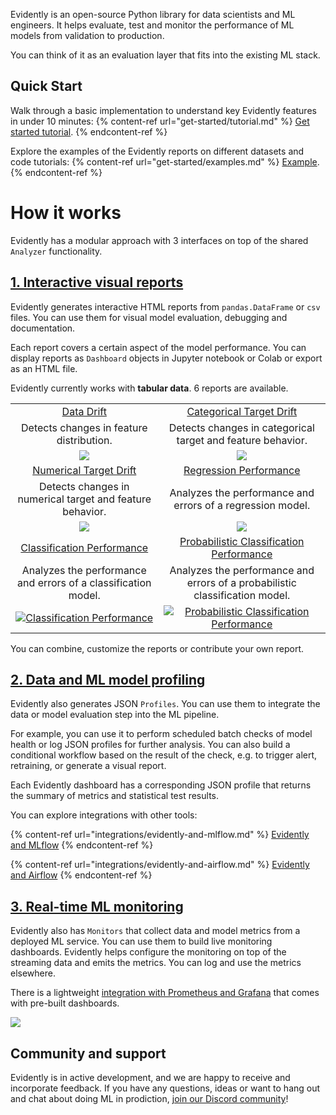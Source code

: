 Evidently is an open-source Python library for data scientists and ML engineers. It helps evaluate, test and monitor the performance of ML models from validation to production.

You can think of it as an evaluation layer that fits into the existing ML stack.

## Quick Start 

Walk through a basic implementation to understand key Evidently features in under 10 minutes:
{% content-ref url="get-started/tutorial.md" %}
[Get started tutorial](get-started/tutorial.md). 
{% endcontent-ref %}

Explore the examples of the Evidently reports on different datasets and code tutorials:
{% content-ref url="get-started/examples.md" %}
[Example](get-started/examples.md). 
{% endcontent-ref %}

# How it works 

Evidently has a modular approach with 3 interfaces on top of the shared `Analyzer` functionality. 

## [1. Interactive visual reports](dashboards/README.md)

Evidently generates interactive HTML reports from `pandas.DataFrame` or `csv` files. You can use them for visual model evaluation, debugging and documentation. 

Each report covers a certain aspect of the model performance. You can display reports as `Dashboard` objects in Jupyter notebook or Colab or export as an HTML file.

Evidently currently works with **tabular data**. 6 reports are available.

|   |   |
| :----: | :----: |
| [Data Drift](reports/data-drift.md)| [Categorical Target Drift](reports/categorical-target-drift.md)|
| Detects changes in feature distribution. | Detects changes in categorical target and feature behavior. |
| ![](../images/01\_data\_drift.png)| ![](../images/02\_cat\_target\_drift.png)|
| [Numerical Target Drift](reports/num-target-drift.md)| [Regression Performance](reports/reg-performance.md)|
| Detects changes in numerical target and feature behavior.| Analyzes the performance and errors of a regression model.|
| ![](../images/03\_num\_target\_drift.png)| ![](../images/04\_reg\_performance.png)|
| [Classification Performance](reports/classification-performance.md)| [Probabilistic Classification Performance](reports/probabilistic-classification-performance.md)|
| Analyzes the performance and errors of a classification model.| Analyzes the performance and errors of a probabilistic classification model. |
| [![Classification Performance](../images/05\_class\_performance.png)](reports/classification-performance.md) | [![Probabilistic Classification Performance](../images/06\_prob\_class\_performance.png)](reports/probabilistic-classification-performance.md) |

You can combine, customize the reports or contribute your own report. 

## [2. Data and ML model profiling](profiling/README.md)

Evidently also generates JSON `Profiles`. You can use them to integrate the data or model evaluation step into the ML pipeline. 

For example, you can use it to perform scheduled batch checks of model health or log JSON profiles for further analysis. You can also build a conditional workflow based on the result of the check, e.g. to trigger alert, retraining, or generate a visual report. 

Each Evidently dashboard has a corresponding JSON profile that returns the summary of metrics and statistical test results. 

You can explore integrations with other tools: 

{% content-ref url="integrations/evidently-and-mlflow.md" %}
[Evidently and MLflow](evidently-and-mflow.md)
{% endcontent-ref %}

{% content-ref url="integrations/evidently-and-airflow.md" %}
[Evidently and Airflow](evidently-and-airflow.md)
{% endcontent-ref %}

## [3. Real-time ML monitoring](integrations/evidently-and-grafana.md)

Evidently also has `Monitors` that collect data and model metrics from a deployed ML service. You can use them to build live monitoring dashboards. 
Evidently helps configure the monitoring on top of the streaming data and emits the metrics. You can log and use the metrics elsewhere. 

There is a lightweight [integration with Prometheus and Grafana](integrations/evidently-and-grafana.md) that comes with pre-built dashboards.

![](.gitbook/assets/grafana\_dashboard.jpg)

## Community and support 

Evidently is in active development, and we are happy to receive and incorporate feedback. If you have any questions, ideas or want to hang out and chat about doing ML in prodiction, [join our Discord community](https://discord.com/invite/xZjKRaNp8b)!

